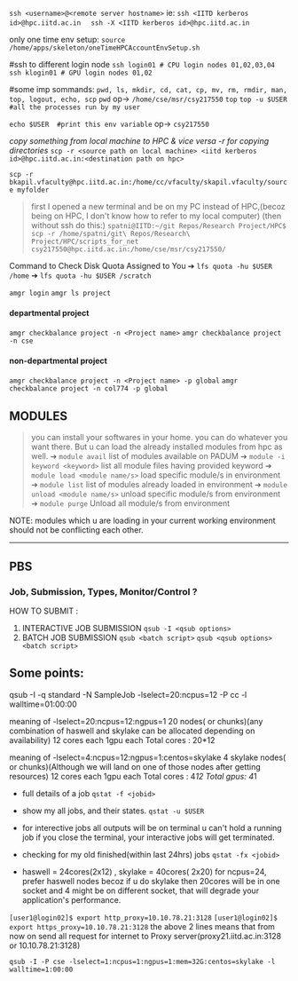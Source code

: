 `ssh <username>@<remote server hostname>`
ie:
`ssh <IITD kerberos id>@hpc.iitd.ac.in  `
`ssh -X <IITD kerberos id>@hpc.iitd.ac.in`

only one time env setup:
`source /home/apps/skeleton/oneTimeHPCAccountEnvSetup.sh`


#ssh to different login node
`ssh login01 # CPU login nodes 01,02,03,04`
`ssh klogin01 # GPU login nodes 01,02`


#some imp sommands: `pwd, ls, mkdir, cd, cat, cp, mv, rm, rmdir, man, top, logout, echo, scp`
`pwd`
op-> `/home/cse/msr/csy217550`
`top`
`top -u $USER #all the processes run by my user`

`echo $USER  #print this env variable`
op-> `csy217550`

*copy something from local machine to HPC & vice versa*
*-r for copying directories*
`scp -r <source path on local machine> <iitd kerberos id>@hpc.iitd.ac.in:<destination path on hpc>`


`scp -r bkapil.vfaculty@hpc.iitd.ac.in:/home/cc/vfaculty/skapil.vfaculty/source myfolder`

> first I opened a new terminal and be on my PC instead of HPC,(becoz being on HPC, I don't know how to refer to my local computer)   (then without ssh do this:)
`spatni@IITD:~/git Repos/Research Project/HPC$ scp -r /home/spatni/git\ Repos/Research\ Project/HPC/scripts_for_net csy217550@hpc.iitd.ac.in:/home/cse/msr/csy217550/`



Command to Check Disk Quota Assigned to You
➔ `lfs quota -hu $USER /home`
➔ `lfs quota -hu $USER /scratch`


`amgr login`
`amgr ls project`
#### departmental project
`amgr checkbalance project -n <Project name>`
`amgr checkbalance project -n cse `

#### non-departmental project
`amgr checkbalance project -n <Project name> -p global`
`amgr checkbalance project -n col774 -p global`


## MODULES
> you can install your softwares in your home. you can do whatever you want there. But u can load the already installed modules from hpc as well.
➔ `module avail`
list of modules available on PADUM
➔ `module -i keyword <keyword>`
list all module files having provided keyword
➔ `module load <module name/s>`
load specific module/s in environment
➔ `module list`
list of modules already loaded in environment
➔ `module unload <module name/s>`
unload specific module/s from environment
➔ `module purge`
Unload all module/s from environment 

NOTE: modules which u are loading in your current working environment should not be conflicting each other.

***
## PBS
### Job, Submission, Types, Monitor/Control ?
HOW TO SUBMIT :
1. INTERACTIVE JOB SUBMISSION
`qsub -I <qsub options>`
2. BATCH JOB SUBMISSION
`qsub <batch script>`
`qsub <qsub options> <batch script>`


## Some points:
qsub -I -q standard -N SampleJob -lselect=20:ncpus=12 -P cc -l walltime=01:00:00 

meaning of -lselect=20:ncpus=12:ngpus=1
20 nodes( or chunks)(any combination of haswell and skylake can be allocated depending on availability)
12 cores each
1gpu each
Total cores : 20*12

meaning of -lselect=4:ncpus=12:ngpus=1:centos=skylake
4 skylake nodes( or chunks)(Although we will land on one of those nodes after getting resources)
12 cores each
1gpu each
Total cores : 4*12
Total gpus: 4*1

- full details of a job
`qstat -f <jobid>`

- show my all jobs, and their states.
`qstat -u $USER`

- for interective jobs
all outputs will be on terminal
u can't hold a running job
if you close the terminal, your interactive jobs will get terminated.

- checking for my old finished(within last 24hrs) jobs
`qstat -fx <jobid>`

- haswell = 24cores(2x12) , skylake = 40cores( 2x20)
for ncpus=24, prefer haswell nodes becoz if u do skylake then 20cores will be in one socket and 4 might be on different socket, that will degrade your application's performance. 


`[user1@login02]$ export http_proxy=10.10.78.21:3128`
`[user1@login02]$ export https_proxy=10.10.78.21:3128`
the above 2 lines means that from now on send all request for internet to Proxy server(proxy21.iitd.ac.in:3128 or 10.10.78.21:3128)

`qsub -I -P cse -lselect=1:ncpus=1:ngpus=1:mem=32G:centos=skylake -l walltime=1:00:00`


